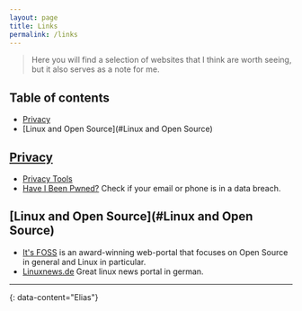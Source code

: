 ```yaml
---
layout: page
title: Links
permalink: /links
---
```


> Here you will find a selection of websites that I think are worth seeing, but it also serves as a note for me.

## Table of contents
- [Privacy](#Privacy)
- [Linux and Open Source](#Linux and Open Source)

## [Privacy](#Privacy)
- [Privacy Tools](https://www.privacytools.io/)
- [Have I Been Pwned?](https://haveibeenpwned.com/) Check if your email or phone is in a data breach.

## [Linux and Open Source](#Linux and Open Source)
- [It's FOSS](https://itsfoss.com/) is an award-winning web-portal that focuses on Open Source in general and Linux in particular.
- [Linuxnews.de](https://linuxnews.de/) Great linux news portal in german.

---
{: data-content="Elias"}
